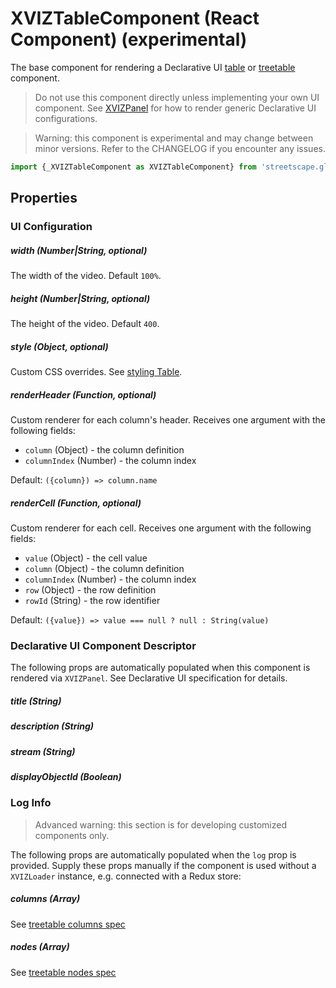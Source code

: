 # XVIZTableComponent (React Component) (experimental)

The base component for rendering a Declarative UI
[table](https://github.com/uber/xviz/blob/master/docs/declarative-ui/components.md#Table) or
[treetable](https://github.com/uber/xviz/blob/master/docs/declarative-ui/components.md#TreeTable)
component.

> Do not use this component directly unless implementing your own UI component. See
> [XVIZPanel](/docs/api-reference/xviz-panel.md) for how to render generic Declarative UI
> configurations.

> Warning: this component is experimental and may change between minor versions. Refer to the
> CHANGELOG if you encounter any issues.

```js
import {_XVIZTableComponent as XVIZTableComponent} from 'streetscape.gl';
```

## Properties

### UI Configuration

##### width (Number|String, optional)

The width of the video. Default `100%`.

##### height (Number|String, optional)

The height of the video. Default `400`.

##### style (Object, optional)

Custom CSS overrides. See
[styling Table](https://github.com/uber-web/monochrome/blob/master/src/table/README.md#styling).

##### renderHeader (Function, optional)

Custom renderer for each column's header. Receives one argument with the following fields:

- `column` (Object) - the column definition
- `columnIndex` (Number) - the column index

Default: `({column}) => column.name`

##### renderCell (Function, optional)

Custom renderer for each cell. Receives one argument with the following fields:

- `value` (Object) - the cell value
- `column` (Object) - the column definition
- `columnIndex` (Number) - the column index
- `row` (Object) - the row definition
- `rowId` (String) - the row identifier

Default: `({value}) => value === null ? null : String(value)`

### Declarative UI Component Descriptor

The following props are automatically populated when this component is rendered via `XVIZPanel`. See
Declarative UI specification for details.

##### title (String)

##### description (String)

##### stream (String)

##### displayObjectId (Boolean)

### Log Info

> Advanced warning: this section is for developing customized components only.

The following props are automatically populated when the `log` prop is provided. Supply these props
manually if the component is used without a `XVIZLoader` instance, e.g. connected with a Redux
store:

##### columns (Array)

See
[treetable columns spec](https://github.com/uber/xviz/blob/master/docs/protocol-schema/ui-primitives.md#treetable-columns)

##### nodes (Array)

See
[treetable nodes spec](https://github.com/uber/xviz/blob/master/docs/protocol-schema/ui-primitives.md#treetable-nodes-rows)
